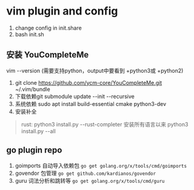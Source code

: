 # vim plugin and config

1. change config in init.share
2. bash init.sh

## 安装 YouCompleteMe

vim --version (需要支持python，output中要看到 +python3或 +python2)

1. git clone https://github.com/ycm-core/YouCompleteMe.git ~/.vim/bundle
2. 下载依赖git submodule update --init --recursive
3. 系统依赖 sudo apt install build-essential cmake python3-dev
4. 安装补全
> rust: python3 install.py --rust-completer
> 安装所有语言以来 python3 install.py --all

## go plugin repo

1. goimports 自动导入依赖包  `go get golang.org/x/tools/cmd/goimports`
2. govendor  包管理 `go get github.com/kardianos/govendor`
3. guru      词法分析和跳转等  `go get golang.org/x/tools/cmd/guru`
